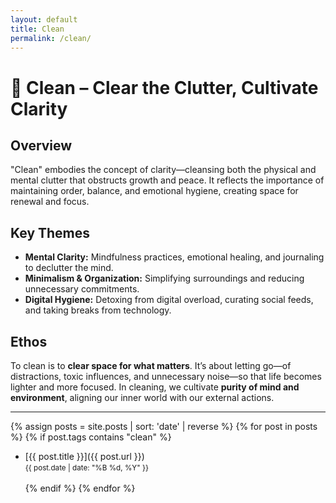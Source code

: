 ```yaml
---
layout: default
title: Clean
permalink: /clean/
---
```

# 🧼 Clean – Clear the Clutter, Cultivate Clarity

## Overview
"Clean" embodies the concept of clarity—cleansing both the physical and mental clutter that obstructs growth and peace. It reflects the importance of maintaining order, balance, and emotional hygiene, creating space for renewal and focus.

## Key Themes
- **Mental Clarity:** Mindfulness practices, emotional healing, and journaling to declutter the mind.
- **Minimalism & Organization:** Simplifying surroundings and reducing unnecessary commitments.
- **Digital Hygiene:** Detoxing from digital overload, curating social feeds, and taking breaks from technology.

## Ethos
To clean is to **clear space for what matters**. It’s about letting go—of distractions, toxic influences, and unnecessary noise—so that life becomes lighter and more focused. In cleaning, we cultivate **purity of mind and environment**, aligning our inner world with our external actions.

---

{% assign posts = site.posts | sort: 'date' | reverse %}
{% for post in posts %}
  {% if post.tags contains "clean" %}
  - [{{ post.title }}]({{ post.url }})  
    <small>{{ post.date | date: "%B %d, %Y" }}</small><br><br>
  {% endif %}
{% endfor %}
